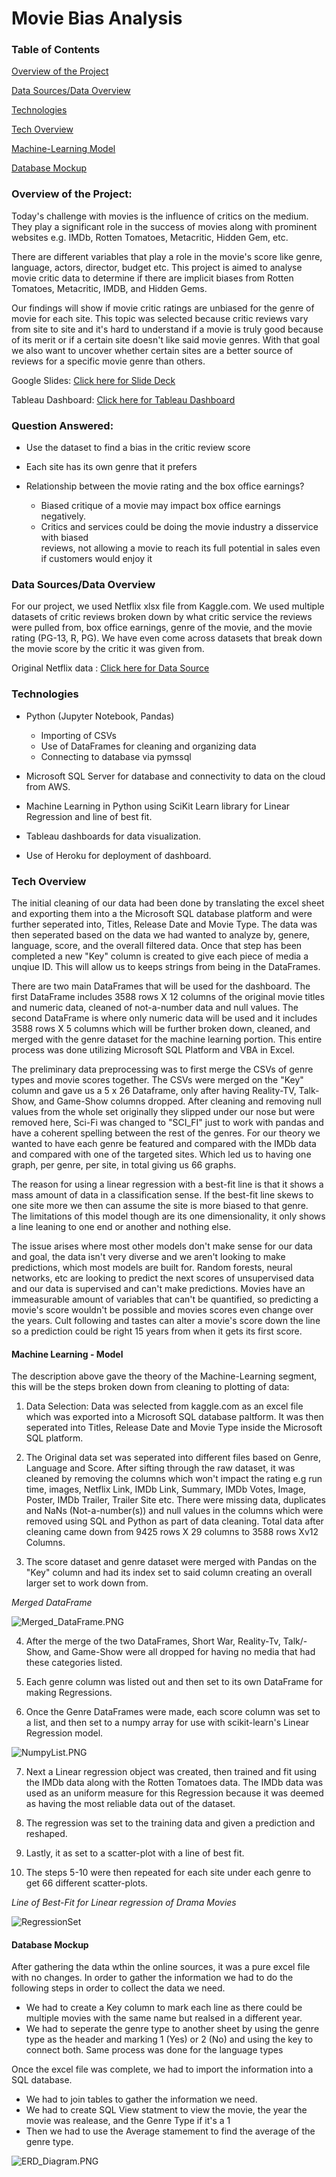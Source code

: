 # Movie Bias Analysis

### Table of Contents 

<a href="#overview">Overview of the Project</a>

<a href="#data-sources">Data Sources/Data Overview</a>

<a href="#technologies">Technologies</a>

<a href="#th-overview">Tech Overview</a>

<a href="#machine-learning"> Machine-Learning Model</a>

<a href="#database-mockup"> Database Mockup</a>

<h3 id="overview">Overview of the Project:</h3>
Today's challenge with movies is the influence of critics on the medium. They play a significant role in the success of movies along with prominent websites e.g. IMDb, Rotten Tomatoes, Metacritic, Hidden Gem, etc.  

There are different variables that play a role in the movie's score like genre, language, actors, director, budget etc. This project is aimed to analyse movie critic data to determine if there are implicit biases from Rotten Tomatoes, Metacritic, IMDB, and Hidden Gems.
	
Our findings will show if movie critic ratings are unbiased for the genre of movie for each site. This topic was selected because critic reviews vary from site to site and it's hard to understand if a movie is truly good because of its merit or if a certain site doesn't like said movie genres. With that goal we also want to uncover whether certain sites are a better source of reviews for a specific movie genre than others. 

Google Slides: [Click here for Slide Deck](https://docs.google.com/presentation/d/17Cv1lCBajNf77SkPaN0hBtOcZtGt1UBE2FAaJP58B2c/edit#slide=id.g13601e1e3e9_2_0)

Tableau Dashboard: [Click here for Tableau Dashboard](https://public.tableau.com/app/profile/suman.priya/viz/MoviesAnalysis_16568969555870/ComapringTitlesbysites?publish=yes)

### Question Answered:
* Use the dataset to find a bias in the critic review score

* Each site has its own genre that it prefers

* Relationship between the movie rating and the box office earnings?
    * Biased critique of a movie may impact box office earnings negatively.
    * Critics and services could be doing the movie industry a disservice with biased           
        reviews, not allowing a movie to reach its full potential in sales even if customers would enjoy it

<h3 id="data-sources">Data Sources/Data Overview</h3>
	For our project, we used Netflix xlsx file  from Kaggle.com. We used multiple datasets of critic reviews broken down by what critic service the reviews were pulled from, box office earnings, genre of the movie, 
and the movie rating (PG-13, R, PG). We have even come across datasets that break down the movie score by the critic it was given from.

Original Netflix data : [Click here for Data Source](https://www.kaggle.com/datasets/syedmubarak/netflix-dataset-latest-2021)




<h3 id="technologies">Technologies</h3>

* Python (Jupyter Notebook, Pandas)
	* Importing of CSVs
	* Use of DataFrames for cleaning and organizing data
	* Connecting to database via pymssql	

* Microsoft SQL Server for database and connectivity to data on the cloud from AWS.

* Machine Learning in Python using SciKit Learn library for Linear Regression and line of best fit.

* Tableau dashboards for data visualization.

* Use of Heroku for deployment of dashboard.

<h3 id="th-overview">Tech Overview</h3>

The initial cleaning of our data had been done by translating the excel sheet and exporting them into a the Microsoft SQL database platform and were further seperated into, Titles, Release Date and Movie Type. The data was then seperated based on the data we had wanted to analyze by, genere, language, score, and the overall filtered data. Once that step has been completed a new "Key" column is created to give each piece of media a unqiue ID. This will allow us to keeps strings from being in the DataFrames.

There are two main DataFrames that will be used for the dashboard. The first DataFrame includes 3588 rows X 12 columns of the original movie titles and numeric data, cleaned of not-a-number data and null values. The second DataFrame is where only numeric data will be used and it includes 3588 rows X 5 columns which will be further broken down, cleaned, and merged with the genre dataset for the machine learning portion. This entire process was done utilizing Microsoft SQL Platform and VBA in Excel.

The preliminary data preprocessing was to first merge the CSVs of genre types and movie scores together. The CSVs were merged on the "Key" column and gave us a 5 x 26 Dataframe, only after having Reality-TV, Talk-Show, and Game-Show columns dropped. After cleaning and removing null values from the whole set originally they slipped under our nose but were removed here, Sci-Fi was changed to "SCI_FI" just to work with pandas and have a coherent spelling between the rest of the genres. For our theory we wanted to have each genre be featured and compared with the IMDb data and compared with one of the targeted sites. Which led us to having one graph, per genre, per site, in total giving us 66 graphs.

The reason for using a linear regression with a best-fit line is that it shows a mass amount of data in a classification sense. If the best-fit line skews to one site more we then can assume the site is more biased to that genre. The limitations of this model though are its one dimensionality, it only shows a line leaning to one end or another and nothing else. 

The issue arises where most other models don't make sense for our data and goal, the data isn't very diverse and we aren't looking to make predictions, which most models are built for. Random forests, neural networks, etc are looking to predict the next scores of unsupervised data and our data is supervised and can't make predictions. Movies have an immeasurable amount of variables that can't be quantified, so predicting a movie's score wouldn't be possible and movies scores even change over the years. Cult following and tastes can alter a movie's score down the line so a prediction could be right 15 years from when it gets its first score. 
	

<h4 id="machine-learning">Machine Learning - Model</h4>

The description above gave the theory of the Machine-Learning segment, this will be the steps broken down from cleaning to plotting of data:

1. Data Selection: Data was selected from kaggle.com as an excel file which was exported into a Microsoft SQL database paltform. It was then seperated into Titles, Release Date and Movie Type inside the Microsoft SQL platform. 
 
2. The Original data set was seperated into different files based on Genre, Language and Score. After sifting through the raw dataset, it was cleaned by removing the columns which won't impact the rating e.g run time, images, Netflix Link, IMDb Link, Summary, IMDb Votes, Image, Poster, IMDb Trailer, Trailer Site etc. There were missing data, duplicates and NaNs (Not-a-number(s)) and null values in the columns which were removed using SQL and Python as part of data cleaning. Total data after cleaning came down from 9425 rows X 29 columns to 3588 rows Xv12 Columns.
      
3. The score dataset and genre dataset were merged with Pandas on the "Key" column and had its index set to said column creating an overall larger set to work down from.

*Merged DataFrame*

![Merged_DataFrame.PNG](https://github.com/Cyber-Wolfe/Netflix_and_Analyze/blob/main/Resources/Captures/Merged_DataFrame.PNG)

4. After the merge of the two DataFrames, Short War, Reality-Tv, Talk/-Show, and Game-Show were all dropped for having no media that had these categories listed.

5. Each genre column was listed out and then set to its own DataFrame for making Regressions.

6. Once the Genre DataFrames were made, each score column was set to a list, and then set to a numpy array for use with scikit-learn's Linear Regression model.

![NumpyList.PNG](https://github.com/Cyber-Wolfe/Netflix_and_Analyze/blob/main/Resources/Captures/NumpyList.PNG)

7. Next a Linear regression object was created, then trained and fit using the IMDb data along with the Rotten Tomatoes data. The IMDb data was used as an uniform measure for this Regression because it was deemed as having the most reliable data out of the dataset.

8. The regression was set to the training data and given a prediction and reshaped.

9. Lastly, it as set to a scatter-plot with a line of best fit.

10. The steps 5-10 were then repeated for each site under each genre to get 66 different scatter-plots.

*Line of Best-Fit for Linear regression of Drama Movies*

![RegressionSet](https://github.com/Cyber-Wolfe/Netflix_and_Analyze/blob/main/Resources/Captures/RegressionSet.PNG)

 
<h4 id="database-mockup">Database Mockup</h4>
	After gathering the data wthin the online sources, it was a pure excel file with no changes. In order to gather the information we had to do the following steps in order to collect the data we need.

* We had to create a Key column to mark each line as there could be multiple movies with the same name but realsed in a different year.
* We had to seperate the genre type to another sheet by using the genre type as the header and marking 1 (Yes) or 2 (No) and using the key to connect both. Same process was done for the language types

Once the excel file was complete, we had to import the information into a SQL database. 

* We had to join tables to gather the information we need.
* We had to create SQL View statment to view the movie, the year the movie was realease, and the Genre Type if it's a 1
* Then we had to use the Average stamement to find the average of the genre type.

![ERD_Diagram.PNG](https://github.com/Cyber-Wolfe/Netflix_and_Analyze/blob/main/Resources/Captures/ERD_Diagram.PNG)
